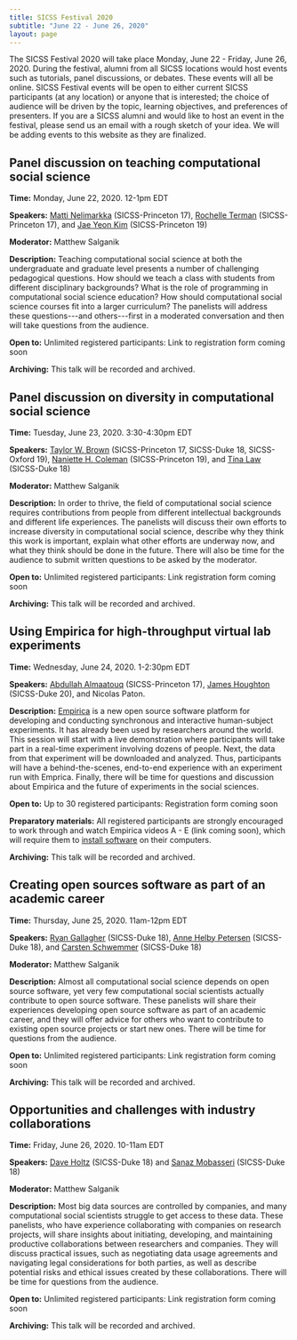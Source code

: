 ```yaml
---
title: SICSS Festival 2020
subtitle: "June 22 - June 26, 2020"
layout: page
---
```


The SICSS Festival 2020 will take place Monday, June 22 - Friday, June 26, 2020. During the festival, alumni from all SICSS locations would host events such as tutorials, panel discussions, or debates.  These events will all be online.  SICSS Festival events will be open to either current SICSS participants (at any location) or anyone that is interested; the choice of audience will be driven by the topic, learning objectives, and preferences of presenters.  If you are a SICSS alumni and would like to host an event in the festival, please send us an email with a rough sketch of your idea.  We will be adding events to this website as they are finalized.

## Panel discussion on teaching computational social science

__Time:__ Monday, June 22, 2020. 12-1pm EDT

__Speakers:__ [Matti Nelimarkka](https://matti.mante.li/) (SICSS-Princeton 17), [Rochelle Terman](http://rochelleterman.com/) (SICSS-Princeton 17), and [Jae Yeon Kim](https://jaeyk.github.io/) (SICSS-Princeton 19)

__Moderator:__ Matthew Salganik

__Description:__ Teaching computational social science at both the undergraduate and graduate level presents a number of challenging pedagogical questions. How should we teach a class with students from different disciplinary backgrounds?  What is the role of programming in computational social science education? How should computational social science courses fit into a larger curriculum?  The panelists will address these questions---and others---first in a moderated conversation and then will take questions from the audience.   

__Open to:__ Unlimited registered participants: Link to registration form coming soon

__Archiving:__ This talk will be recorded and archived.

## Panel discussion on diversity in computational social science

__Time:__ Tuesday, June 23, 2020. 3:30-4:30pm EDT

__Speakers:__ [Taylor W. Brown](https://www.taylorwhittenbrown.com/) (SICSS-Princeton 17, SICSS-Duke 18, SICSS-Oxford 19), [Naniette H. Coleman](https://www.naniettecoleman.com/) (SICSS-Princeton 19), and [Tina Law](https://tinalaw1.github.io/) (SICSS-Duke 18)

__Moderator:__ Matthew Salganik

__Description:__ In order to thrive, the field of computational social science requires contributions from people from different intellectual backgrounds and different life experiences. The panelists will discuss their own efforts to increase diversity in computational social science, describe why they think this work is important, explain what other efforts are underway now, and what they think should be done in the future.  There will also be time for the audience to submit written questions to be asked by the moderator.

__Open to:__ Unlimited registered participants: Link registration form coming soon

__Archiving:__ This talk will be recorded and archived.

## Using Empirica for high-throughput virtual lab experiments

__Time:__ Wednesday, June 24, 2020. 1-2:30pm EDT

__Speakers:__ [Abdullah Almaatouq](http://www.amaatouq.com/) (SICSS-Princeton 17), [James Houghton](http://www.jamesphoughton.com/) (SICSS-Duke 20), and Nicolas Paton.

__Description:__ [Empirica](https://empirica.ly/) is a new open source software platform for developing and conducting synchronous and interactive human-subject experiments.  It has already been used by researchers around the world. This session will start with a live demonstration where participants will take part in a real-time experiment involving dozens of people.  Next, the data from that experiment will be downloaded and analyzed.  Thus, participants will have a behind-the-scenes, end-to-end experience with an experiment run with Emprica. Finally, there will be time for questions and discussion about Empirica and the future of experiments in the social sciences.

__Open to:__ Up to 30 registered participants: Registration form coming soon

__Preparatory materials:__ All registered participants are strongly encouraged to work through and watch Empirica videos A - E (link coming soon), which will require them to [install software](https://empirica.ly/docs/quick-start.html) on their computers.

__Archiving:__ This talk will be recorded and archived.

## Creating open sources software as part of an academic career

__Time:__ Thursday, June 25, 2020. 11am-12pm EDT

__Speakers:__ [Ryan Gallagher](https://ryanjgallagher.github.io/) (SICSS-Duke 18), [Anne Helby Petersen](https://biostat.ku.dk/staff_/?pure=en/persons/395810) (SICSS-Duke 18), and [Carsten Schwemmer](https://www.carstenschwemmer.com/) (SICSS-Duke 18)

__Moderator:__ Matthew Salganik

__Description:__ Almost all computational social science depends on open source software, yet very few computational social scientists actually contribute to open source software.  These panelists will share their experiences developing open source software as part of an academic career, and they will offer advice for others who want to contribute to existing open source projects or start new ones.  There will be time for questions from the audience.

__Open to:__ Unlimited registered participants: Link registration form coming soon

__Archiving:__ This talk will be recorded and archived.


## Opportunities and challenges with industry collaborations

__Time:__ Friday, June 26, 2020. 10-11am EDT

__Speakers:__ [Dave Holtz](https://www.daveholtz.net/) (SICSS-Duke 18) and [Sanaz Mobasseri](https://www.sanazmobasseri.com/) (SICSS-Duke 18)

__Moderator:__ Matthew Salganik

__Description:__ Most big data sources are controlled by companies, and many computational social scientists struggle to get access to these data. These panelists, who have experience collaborating with companies on research projects, will share insights about initiating, developing, and maintaining productive collaborations between researchers and companies. They will discuss practical issues, such as negotiating data usage agreements and navigating legal considerations for both parties, as well as describe potential risks and ethical issues created by these collaborations. There will be time for questions from the audience.

__Open to:__ Unlimited registered participants: Link registration form coming soon

__Archiving:__ This talk will be recorded and archived.
